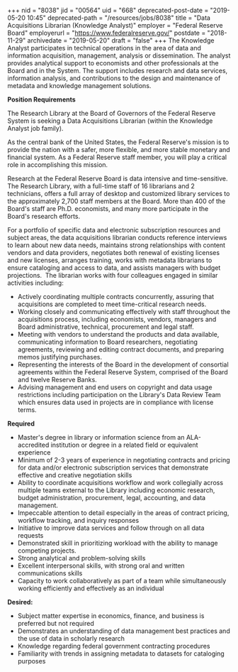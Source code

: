 +++
nid = "8038"
jid = "00564"
uid = "668"
deprecated-post-date = "2019-05-20 10:45"
deprecated-path = "/resources/jobs/8038"
title = "Data Acquisitions Librarian (Knowledge Analyst)"
employer = "Federal Reserve Board"
employerurl = "https://www.federalreserve.gov/"
postdate = "2018-11-29"
archivedate = "2019-05-20"
draft = "false"
+++
The Knowledge Analyst participates in technical operations in the area
of data and information acquisition, management, analysis or
dissemination. The analyst provides analytical support to economists and
other professionals at the Board and in the System. The support includes
research and data services, information analysis, and contributions to
the design and maintenance of metadata and knowledge management
solutions.

**Position Requirements**

The Research Library at the Board of Governors of the Federal Reserve
System is seeking a Data Acquisitions Librarian (within the Knowledge
Analyst job family).

As the central bank of the United States, the Federal Reserve's mission
is to provide the nation with a safer, more flexible, and more stable
monetary and financial system. As a Federal Reserve staff member, you
will play a critical role in accomplishing this mission.

Research at the Federal Reserve Board is data intensive and
time-sensitive.  The Research Library, with a full-time staff of 16
librarians and 2 technicians, offers a full array of desktop and
customized library services to the approximately 2,700 staff members at
the Board. More than 400 of the Board's staff are Ph.D. economists, and
many more participate in the Board's research efforts. 

For a portfolio of specific data and electronic subscription resources
and subject areas, the data acquisitions librarian conducts reference
interviews to learn about new data needs, maintains strong relationships
with content vendors and data providers, negotiates both renewal of
existing licenses and new licenses, arranges training, works with
metadata librarians to ensure cataloging and access to data, and assists
managers with budget projections.  The librarian works with four
colleagues engaged in similar activities including:

-   Actively coordinating multiple contracts concurrently, assuring that
    acquisitions are completed to meet time-critical research needs. 
-   Working closely and communicating effectively with staff throughout
    the acquisitions process, including economists, vendors, managers
    and Board administrative, technical, procurement and legal staff.  
-   Meeting with vendors to understand the products and data available,
    communicating information to Board researchers, negotiating
    agreements, reviewing and editing contract documents, and preparing
    memos justifying purchases.
-   Representing the interests of the Board in the development of
    consortial agreements within the Federal Reserve System, comprised
    of the Board and twelve Reserve Banks. 
-   Advising management and end users on copyright and data usage
    restrictions including participation on the Library's Data Review
    Team which ensures data used in projects are in compliance with
    license terms.
  
**Required**

-   Master's degree in library or information science from an
    ALA-accredited institution or degree in a related field or
    equivalent experience
-   Minimum of 2-3 years of experience in negotiating contracts and
    pricing for data and/or electronic subscription services that
    demonstrate effective and creative negotiation skills
-   Ability to coordinate acquisitions workflow and work collegially
    across multiple teams external to the Library including economic
    research, budget administration, procurement, legal, accounting, and
    data management.
-   Impeccable attention to detail especially in the areas of contract
    pricing, workflow tracking, and inquiry responses
-   Initiative to improve data services and follow through on all data
    requests
-   Demonstrated skill in prioritizing workload with the ability to
    manage competing projects.          
-   Strong analytical and problem-solving skills  
-   Excellent interpersonal skills, with strong oral and written
    communications skills
-   Capacity to work collaboratively as part of a team while
    simultaneously working efficiently and effectively as an individual

**Desired:**

-   Subject matter expertise in economics, finance, and business is
    preferred but not required
-   Demonstrates an understanding of data management best practices and
    the use of data in scholarly research
-   Knowledge regarding federal government contracting procedures
-   Familiarity with trends in assigning metadata to datasets for
    cataloging purposes
